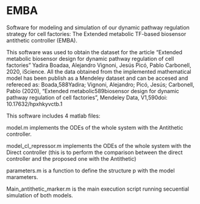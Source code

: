 # EMBA
Software for modeling and simulation of our dynamic pathway regulation strategy for cell factories: The Extended metabolic TF-based biosensor antithetic controller (EMBA).

This software was used to obtain the dataset for the article “Extended metabolic biosensor design for dynamic pathway regulation of cell factories” Yadira Boadaa, Alejandro Vignoni, Jesús Picó, Pablo Carbonell, 2020, iScience.
All the data obtained from the implemented mathematical model has been publish as a Mendeley dataset and can be accesed and refereced as: Boada,588Yadira; Vignoni, Alejandro; Picó, Jesús; Carbonell, Pablo (2020), “Extended metabolic589biosensor design for dynamic pathway regulation of cell factories”, Mendeley Data, V1,590doi: 10.17632/hpxhkyvctb.1

This software includes 4 matlab files:

model.m implements the ODEs of the whole system with the Antithetic controller.

model_cI_repressor.m implements the ODEs of the whole system with the Direct controller (this is to perform the comparison between the direct controller and the proposed one with the Antithetic)

parameters.m is a function to define the structure p with the model marameters.

Main_antithetic_marker.m is the main execution script running secuential simulation of both models.

